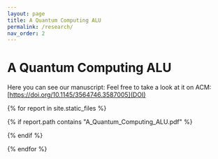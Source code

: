```yaml
---
layout: page
title: A Quantum Computing ALU
permalink: /research/
nav_order: 2
---
```


# A Quantum Computing ALU

Here you can see our manuscript:
Feel free to take a look at it on ACM: [https://doi.org/10.1145/3564746.3587005](DOI)

{% for report in site.static_files %}

{% if report.path contains "A_Quantum_Computing_ALU.pdf" %}

<object data="{{site.url}}{{site.baseurl}}{{report.path}}" width="850" height="1100" type='application/pdf'/>
</object>

{% endif %}

{% endfor %}
